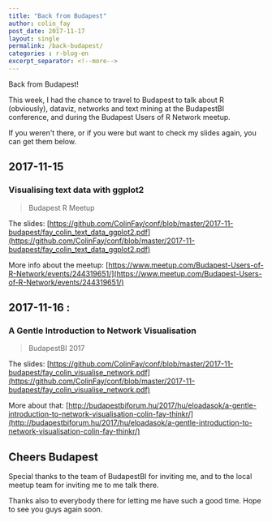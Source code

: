 ```yaml
---
title: "Back from Budapest"
author: colin_fay
post_date: 2017-11-17
layout: single
permalink: /back-budapest/
categories : r-blog-en
excerpt_separator: <!--more-->
---
```


Back from Budapest!

<!--more-->

This week, I had the chance to travel to Budapest to talk about R (obviously), dataviz, networks and text mining at the BudapestBI conference, and during the Budapest Users of R Network meetup. 

If you weren't there, or if you were but want to check my slides again, you can get them below. 

## 2017-11-15

### Visualising text data with ggplot2

> Budapest R Meetup

The slides: [https://github.com/ColinFay/conf/blob/master/2017-11-budapest/fay_colin_text_data_ggplot2.pdf](https://github.com/ColinFay/conf/blob/master/2017-11-budapest/fay_colin_text_data_ggplot2.pdf)

More info about the meetup: [https://www.meetup.com/Budapest-Users-of-R-Network/events/244319651/](https://www.meetup.com/Budapest-Users-of-R-Network/events/244319651/)

## 2017-11-16 : 

### A Gentle Introduction to Network Visualisation

> BudapestBI 2017

The slides: [https://github.com/ColinFay/conf/blob/master/2017-11-budapest/fay_colin_visualise_network.pdf](https://github.com/ColinFay/conf/blob/master/2017-11-budapest/fay_colin_visualise_network.pdf)


More about that: [http://budapestbiforum.hu/2017/hu/eloadasok/a-gentle-introduction-to-network-visualisation-colin-fay-thinkr/](http://budapestbiforum.hu/2017/hu/eloadasok/a-gentle-introduction-to-network-visualisation-colin-fay-thinkr/)

## Cheers Budapest

Special thanks to the team of BudapestBI for inviting me, and to the local meetup team for inviting me to me talk there. 

Thanks also to everybody there for letting me have such a good time. Hope to see you guys again soon. 
